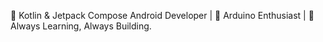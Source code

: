 🌱 Kotlin & Jetpack Compose Android Developer | 🤖 Arduino Enthusiast | 🚀 Always Learning, Always Building.
